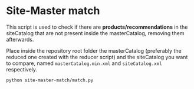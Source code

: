 
# **Site-Master match**

This script is used to check if there are **products/recommendations** in the siteCatalog that are not present inside the masterCatalog, removing them afterwards.

Place inside the repository root folder the masterCatalog (preferably the reduced one created with the reducer script) and the siteCatalog you want to compare, named `masterCatalog.min.xml` and `siteCatalog.xml` respectively.

```sh
python site-master-match/match.py
```